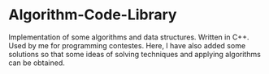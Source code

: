 Algorithm-Code-Library
======================

Implementation of some algorithms and data structures. Written in C++. Used by me for programming contestes.
Here, I have also added some solutions so that some ideas of solving techniques and applying algorithms can be obtained.
